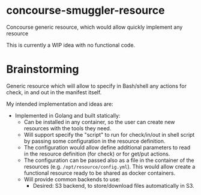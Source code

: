 # concourse-smuggler-resource

Concourse generic resource, which would allow quickly implement any resource

This is currently a WIP idea with no functional code.

# Brainstorming

Generic resource which will allow to specify in Bash/shell any actions for
check, in and out in the manifest itself.

My intended implementation and ideas are:

  * Implemented in Golang and built statically:
    * Can be installed in any container, so the user can create new resources
      with the tools they need.
    * Will support specify the "script" to run for check/in/out in shell script
      by passing some configuration in the resource definition.
    * The configuration would allow define additional parameters to read in
      the resource definition (for check) or for get/put actions.
    * The configuration can be passed also as a file in the container of the
      resources (e.g. `/opt/resource/config.yml`). This would allow create
      a functional resource ready to be shared as docker containers.
    * Will provide common backends to use:
      * Desired: S3 backend, to store/download files automatically in S3.


